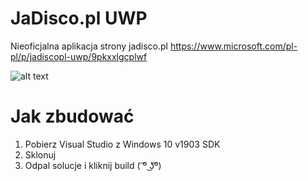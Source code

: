 # JaDisco.pl UWP

Nieoficjalna aplikacja strony jadisco.pl
https://www.microsoft.com/pl-pl/p/jadiscopl-uwp/9pkxxlgcplwf

![alt text](https://store-images.s-microsoft.com/image/apps.26375.14258178541150624.1e247976-9b8f-4899-a481-1c9eb6ce3283.e2f96f2d-2fd9-4c0f-92b1-97585fa8b5bc?w=1400&h=875&q=60)

# Jak zbudować
1. Pobierz Visual Studio z Windows 10 v1903 SDK
2. Sklonuj
3. Odpal solucje i kliknij build ( ͡º ͜ʖ͡º)

